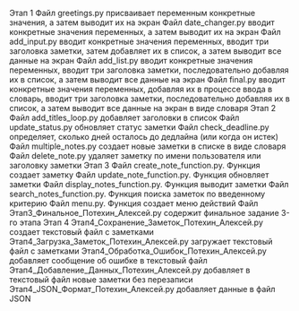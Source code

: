 Этап 1
Файл greetings.py присваивает переменным конкретные значения, а затем выводит их на экран
Файл date_changer.py вводит конкретные значения переменных, а затем выводит их на экран
Файл add_input.py вводит конкретные значения переменных, вводит три заголовка заметки, затем добавляет их в список, а затем выводит все данные на экран
Файл add_list.py вводит конкретные значения переменных, вводит три заголовка заметки, последовательно добавляя их в список, а затем выводит все данные на экран
Файл final.py вводит конкретные значения переменных, добавляя их в процессе ввода в словарь, вводит три заголовка заметки, последовательно добавляя их в список, а затем выводит все данные на экран в виде словаря
Этап 2
Файл add_titles_loop.py добавляет заголовки в список
Файл update_status.py обновляет статус заметки
Файл check_deadline.py определяет, сколько дней осталось до дедлайна (или когда он истек)
Файл  multiple_notes.py создает новые заметки в списке в виде словаря
Файл delete_note.py удаляет заметку по имени пользователя или заголовку заметки
Этап 3
Файл create_note_function.py. Функция создает заметку
Файл update_note_function.py. Функция обновляет заметки
Файл display_notes_function.py. Функция выводит заметки
Файл search_notes_function.py. Функция поиска заметок по введенному критерию
Файл  menu.py. Функция создает меню действий
Файл Этап3_Финальное_Потехин_Алексей.py содержит финальное задание 3-го этапа
Этап 4
Этап4_Сохранение_Заметок_Потехин_Алексей.py создает текстовый файл с заметками
Этап4_Загрузка_Заметок_Потехин_Алексей.py загружает текстовый файл с заметками
Этап4_Обработка_Ошибок_Потехин_Алексей.py добавляет сообщение об ошибке в текстовый файл
Этап4_Добавление_Данных_Потехин_Алексей.py добавляет в текстовый файл новые заметки без перезаписи
Этап4_JSON_Формат_Потехин_Алексей.py добавляет данные в файл JSON
